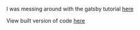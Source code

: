 I was messing around with the gatsby tutorial [here](https://www.gatsbyjs.org/tutorial/part-one/)

View built version of code [here](https://nickrance.github.io/gatsbyjs-tutorials/)
